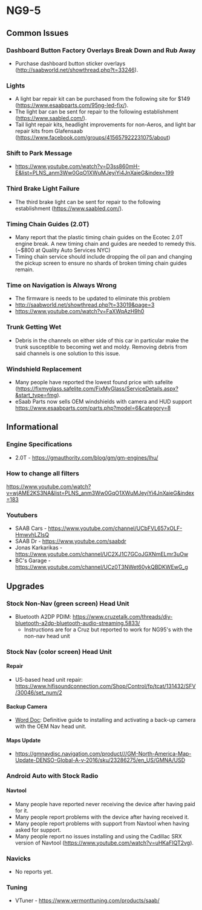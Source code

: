# NG9-5
## Common Issues
### Dashboard Button Factory Overlays Break Down and Rub Away
 - Purchase dashboard button sticker overlays (http://saabworld.net/showthread.php?t=33246).
### Lights
 - A light bar repair kit can be purchased from the following site for $149 (https://www.esaabparts.com/95ng-led-fix/).
 - The light bar can be sent for repair to the following establishment (https://www.saabled.com/).
 - Tail light repair kits, headlight improvements for non-Aeros, and light bar repair kits from Glafensaab (https://www.facebook.com/groups/415657922231075/about)
### Shift to Park Message
 - https://www.youtube.com/watch?v=D3ss860mH-E&list=PLNS_anm3Ww0GqO1XWuMJeyiYi4JnXaieG&index=199
### Third Brake Light Failure
 - The third brake light can be sent for repair to the following establishment (https://www.saabled.com/).
### Timing Chain Guides (2.0T)
 - Many report that the plastic timing chain guides on the Ecotec 2.0T engine break.  A new timing chain and guides are needed to remedy this. (~$800 at Quality Auto Services NYC)
 - Timing chain service should include dropping the oil pan and changing the pickup screen to ensure no shards of broken timing chain guides remain.
### Time on Navigation is Always Wrong
 - The firmware is needs to be updated to eliminate this problem
 - http://saabworld.net/showthread.php?t=33019&page=3
 - https://www.youtube.com/watch?v=FaXWqAzH9h0
### Trunk Getting Wet
 - Debris in the channels on either side of this car in particular make the trunk susceptible to becoming wet and moldy.  Removing debris from said channels is one solution to this issue.
### Windshield Replacement
  - Many people have reported the lowest found price with safelite (https://fixmyglass.safelite.com/FixMyGlass/ServiceDetails.aspx?&start_type=fmg).
  - eSaab Parts now sells OEM windshields with camera and HUD support https://www.esaabparts.com/parts.php?model=6&category=8
## Informational
### Engine Specifications
 - 2.0T - https://gmauthority.com/blog/gm/gm-engines/lhu/
### How to change all filters
https://www.youtube.com/watch?v=wjAME2KS3NA&list=PLNS_anm3Ww0GqO1XWuMJeyiYi4JnXaieG&index=183
### Youtubers
 - SAAB Cars - https://www.youtube.com/channel/UCbFVL657xOLF-HmwvhLZIsQ
 - SAAB Dr - https://www.youtube.com/saabdr
 - Jonas Karkarikas - https://www.youtube.com/channel/UC2XJ1C7GCoJGXNmELmr3uOw
 - BC's Garage - https://www.youtube.com/channel/UCz0T3NWet60ykQBDKWEwG_g
## Upgrades
### Stock Non-Nav (green screen) Head Unit
 - Bluetooth A2DP PDIM: https://www.cruzetalk.com/threads/diy-bluetooth-a2dp-bluetooth-audio-streaming.5833/
   + Instructions are for a Cruz but reported to work for NG95's with the non-nav head unit
### Stock Nav (color screen) Head Unit
#### Repair
 - US-based head unit repair: https://www.hifisoundconnection.com/Shop/Control/fp/tcat/131432/SFV/30046/set_num/2
#### Backup Camera
 - [Word Doc](https://1drv.ms/w/s!Av5IQUxnr8DUjaspnbwGOvrCgv7U_A?e=4oUP4Q): Definitive guide to installing and activating a back-up camera with the OEM Nav head unit.
#### Maps Update
 - https://gmnavdisc.navigation.com/product///GM-North-America-Map-Update-DENSO-Global-A-v-2016/sku/23286275/en_US/GMNA/USD
### Android Auto with Stock Radio
#### Navtool
 - Many people have reported never receiving the device after having paid for it.
 - Many people report problems with the device after having received it.
 - Many people report problems with support from Navtool when having asked for support.
 - Many people report no issues installing and using the Cadillac SRX version of Navtool (https://www.youtube.com/watch?v=uHKaFIQT2vg).
### Navicks
 - No reports yet.
### Tuning
 - VTuner - https://www.vermonttuning.com/products/saab/
